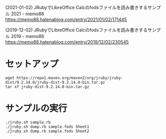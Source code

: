 (2021-01-02) JRubyでLibreOffice Calcのfodsファイルを読み書きするサンプル 2021 - memo88  
https://memo88.hatenablog.com/entry/2021/01/02/171445

(2019-12-02) JRubyでLibreOffice Calcのfodsファイルを読み書きするサンプル 2019 - memo88  
https://memo88.hatenablog.com/entry/2019/12/02/230545


# セットアップ

```
wget https://repo1.maven.org/maven2/org/jruby/jruby-dist/9.2.14.0/jruby-dist-9.2.14.0-bin.tar.gz
tar xf jruby-dist-9.2.14.0-bin.tar.gz 
```


# サンプルの実行

```
./jruby.sh sample.rb
./jruby.sh dump.rb sample.fods Sheet1
./jruby.sh dump.rb sample.fods Sheet2
```

